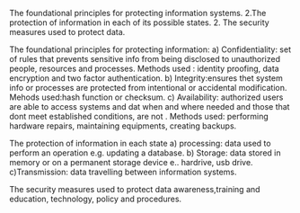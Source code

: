 The foundational principles for protecting information systems.
2.The protection of information in each of its possible states.
2. The security measures used to protect data.

The foundational principles for protecting information:
a) Confidentiality: set of rules that prevents sensitive info from being disclosed to unauthorized people, resources and processes. Methods used : identity proofing, data encryption and two factor authentication.
b) Integrity:ensures thet system info or processes are protected from intentional or accidental modification. Mehods used:hash function or checksum.
c) Availability: authorized users are able to access systems and dat when and where needed and those that dont meet established conditions, are not . Methods used: performing hardware repairs, maintaining equipments, creating backups.

The protection of information in each state
a) processing: data used to perform an operation e.g. updating a database.
b) Storage: data stored in memory or on a permanent storage device e.. hardrive, usb drive.
c)Transmission: data travelling between information systems.

The security measures used to protect data
awareness,training and education, technology, policy and procedures.